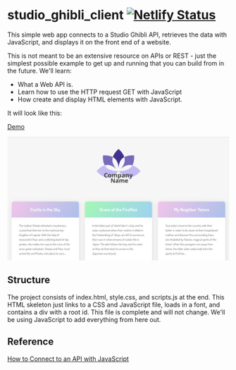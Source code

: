# studio_ghibli_client  [![Netlify Status](https://api.netlify.com/api/v1/badges/e70825fe-be82-4d80-bd04-b9810459cc86/deploy-status)](https://app.netlify.com/sites/admiring-carson-3e0571/deploys)

This simple web app connects to a Studio Ghibli API, retrieves the data with JavaScript, and displays it on the front end of a website.

This is not meant to be an extensive resource on APIs or REST - just the simplest possible example to get up and running that you can build from in the future. We'll learn:

* What a Web API is.
* Learn how to use the HTTP request GET with JavaScript
* How create and display HTML elements with JavaScript.

It will look like this:

[Demo](https://admiring-carson-3e0571.netlify.com/)

![Look](assets/demo.png)

## Structure

The project consists of index.html, style.css, and scripts.js at the end. This HTML skeleton just links to a CSS and JavaScript file, loads in a font, and contains a div with a root id. This file is complete and will not change. We'll be using JavaScript to add everything from here out.

## Reference

[How to Connect to an API with JavaScript](https://www.taniarascia.com/how-to-connect-to-an-api-with-javascript/)
